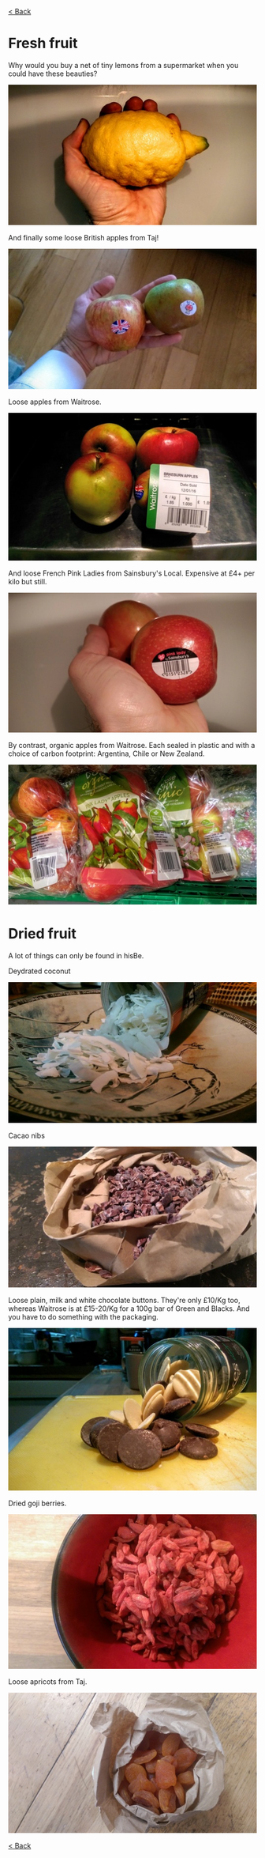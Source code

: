 [< Back](readme.md)

# Fresh fruit
Why would you buy a net of tiny lemons from a supermarket when you could have
these beauties?

![](images/lemon_taj.jpg)

And finally some loose British apples from Taj!

![](images/british_apples.jpg)

Loose apples from Waitrose.

![](images/apples_waitrose.jpg)

And loose French Pink Ladies from Sainsbury's Local. Expensive at £4+ per
kilo but still.

![](images/apple_sainsburys.jpg)

By contrast, organic apples from Waitrose. Each sealed in plastic and with a
choice of carbon footprint: Argentina, Chile or New Zealand.

![](images/apples2_waitrose.jpg)

# Dried fruit
A lot of things can only be found in hisBe.

Deydrated coconut

![](images/coconut_hisbe.jpg)

Cacao nibs

![](images/nibs_hisbe.jpg)

Loose plain, milk and white chocolate buttons. They're only £10/Kg too, whereas
Waitrose is at £15-20/Kg for a 100g bar of Green and Blacks. And you have to do
something with the packaging.

![](images/chocolate_hisbe.jpg)

Dried goji berries.

![](images/goji_hisbe.jpg)

Loose apricots from Taj.

![](images/apricots_taj.jpg)


[< Back](readme.md)
